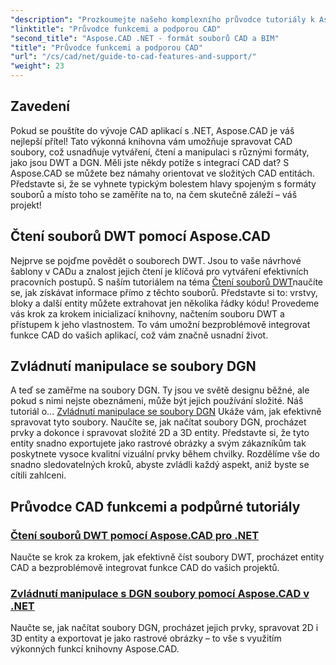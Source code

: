 ```yaml
---
"description": "Prozkoumejte našeho komplexního průvodce tutoriály k Aspose.CAD pro .NET, který je ideální pro vývojáře, kteří chtějí vylepšit svůj software pomocí CAD funkcí."
"linktitle": "Průvodce funkcemi a podporou CAD"
"second_title": "Aspose.CAD .NET - formát souborů CAD a BIM"
"title": "Průvodce funkcemi a podporou CAD"
"url": "/cs/cad/net/guide-to-cad-features-and-support/"
"weight": 23
---
```


## Zavedení

Pokud se pouštíte do vývoje CAD aplikací s .NET, Aspose.CAD je váš nejlepší přítel! Tato výkonná knihovna vám umožňuje spravovat CAD soubory, což usnadňuje vytváření, čtení a manipulaci s různými formáty, jako jsou DWT a DGN. Měli jste někdy potíže s integrací CAD dat? S Aspose.CAD se můžete bez námahy orientovat ve složitých CAD entitách. Představte si, že se vyhnete typickým bolestem hlavy spojeným s formáty souborů a místo toho se zaměříte na to, na čem skutečně záleží – váš projekt!

## Čtení souborů DWT pomocí Aspose.CAD

Nejprve se pojďme povědět o souborech DWT. Jsou to vaše návrhové šablony v CADu a znalost jejich čtení je klíčová pro vytváření efektivních pracovních postupů. S naším tutoriálem na téma [Čtení souborů DWT](./read-dwt-files/)naučíte se, jak získávat informace přímo z těchto souborů. Představte si to: vrstvy, bloky a další entity můžete extrahovat jen několika řádky kódu! Provedeme vás krok za krokem inicializací knihovny, načtením souboru DWT a přístupem k jeho vlastnostem. To vám umožní bezproblémově integrovat funkce CAD do vašich aplikací, což vám značně usnadní život.

## Zvládnutí manipulace se soubory DGN

A teď se zaměřme na soubory DGN. Ty jsou ve světě designu běžné, ale pokud s nimi nejste obeznámeni, může být jejich používání složité. Náš tutoriál o... [Zvládnutí manipulace se soubory DGN](./mastering-dgn-file-manipulation/) Ukáže vám, jak efektivně spravovat tyto soubory. Naučíte se, jak načítat soubory DGN, procházet prvky a dokonce i spravovat složité 2D a 3D entity. Představte si, že tyto entity snadno exportujete jako rastrové obrázky a svým zákazníkům tak poskytnete vysoce kvalitní vizuální prvky během chvilky. Rozdělíme vše do snadno sledovatelných kroků, abyste zvládli každý aspekt, aniž byste se cítili zahlceni.

## Průvodce CAD funkcemi a podpůrné tutoriály
### [Čtení souborů DWT pomocí Aspose.CAD pro .NET](./read-dwt-files/)
Naučte se krok za krokem, jak efektivně číst soubory DWT, procházet entity CAD a bezproblémově integrovat funkce CAD do vašich projektů.
### [Zvládnutí manipulace s DGN soubory pomocí Aspose.CAD v .NET](./mastering-dgn-file-manipulation/)
Naučte se, jak načítat soubory DGN, procházet jejich prvky, spravovat 2D i 3D entity a exportovat je jako rastrové obrázky – to vše s využitím výkonných funkcí knihovny Aspose.CAD.